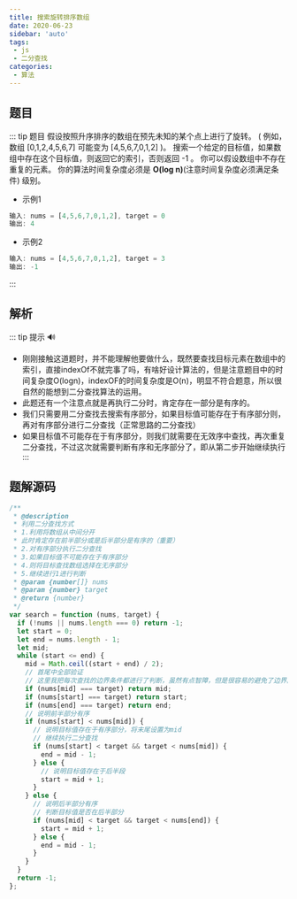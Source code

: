 ```yaml
---
title: 搜索旋转排序数组
date: 2020-06-23
sidebar: 'auto'
tags:
 - js
 - 二分查找
categories:
 - 算法
---
```


## 题目
::: tip 题目
假设按照升序排序的数组在预先未知的某个点上进行了旋转。
( 例如，数组 [0,1,2,4,5,6,7] 可能变为 [4,5,6,7,0,1,2] )。
搜索一个给定的目标值，如果数组中存在这个目标值，则返回它的索引，否则返回 -1 。
你可以假设数组中不存在重复的元素。
你的算法时间复杂度必须是 **O(log n)**(注意时间复杂度必须满足条件) 级别。
* 示例1
```js
输入: nums = [4,5,6,7,0,1,2], target = 0
输出: 4
```

* 示例2
```js
输入: nums = [4,5,6,7,0,1,2], target = 3
输出: -1
```
:::

## 解析 <Badge text="解法说明"/>
::: tip 提示
:loud_sound:
* 刚刚接触这道题时，并不能理解他要做什么，既然要查找目标元素在数组中的索引，直接indexOf不就完事了吗，有啥好设计算法的，但是注意题目中的时间复杂度O(logn)，indexOF的时间复杂度是O(n)，明显不符合题意，所以很自然的能想到二分查找算法的运用。
* 此题还有一个注意点就是再执行二分时，肯定存在一部分是有序的。
* 我们只需要用二分查找去搜索有序部分，如果目标值可能存在于有序部分则，再对有序部分进行二分查找（正常思路的二分查找）
* 如果目标值不可能存在于有序部分，则我们就需要在无效序中查找，再次重复二分查找，不过这次就需要判断有序和无序部分了，即从第二步开始继续执行
:::

## 题解源码
```js
/**
 * @description
 * 利用二分查找方式
 * 1.利用将数组从中间分开
 * 此时肯定存在前半部分或是后半部分是有序的（重要）
 * 2.对有序部分执行二分查找
 * 3.如果目标值不可能存在于有序部分
 * 4.则将目标查找数组选择在无序部分
 * 5.继续进行1进行判断
 * @param {number[]} nums
 * @param {number} target
 * @return {number}
 */
var search = function (nums, target) {
  if (!nums || nums.length === 0) return -1;
  let start = 0;
  let end = nums.length - 1;
  let mid;
  while (start <= end) {
    mid = Math.ceil((start + end) / 2);
    // 首尾中全部验证
    // 这里我把每次查找的边界条件都进行了判断，虽然有点智障，但是很容易的避免了边界问题。
    if (nums[mid] === target) return mid;
    if (nums[start] === target) return start;
    if (nums[end] === target) return end;
    // 说明前半部分有序  
    if (nums[start] < nums[mid]) {
      // 说明目标值存在于有序部分，将末尾设置为mid
      // 继续执行二分查找
      if (nums[start] < target && target < nums[mid]) {
        end = mid - 1;
      } else {
        // 说明目标值存在于后半段
        start = mid + 1;
      }
    } else {
      // 说明后半部分有序
      // 判断目标值是否在后半部分
      if (nums[mid] < target && target < nums[end]) {
        start = mid + 1;
      } else {
        end = mid - 1;
      }
    }
  }
  return -1;
};
```